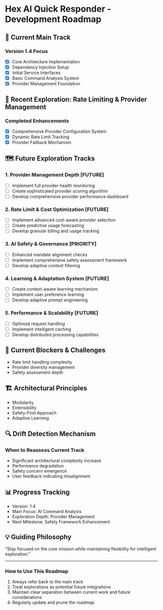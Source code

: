 # Hex AI Quick Responder - Development Roadmap

## 🚉 Current Main Track
### Version 1.4 Focus
- [x] Core Architecture Implementation
- [x] Dependency Injection Setup
- [x] Initial Service Interfaces
- [x] Basic Command Analysis System
- [x] Provider Management Foundation

## 🔀 Recent Exploration: Rate Limiting & Provider Management
### Completed Enhancements
- [x] Comprehensive Provider Configuration System
- [x] Dynamic Rate Limit Tracking
- [x] Provider Fallback Mechanism

## 🗺️ Future Exploration Tracks

### 1. Provider Management Depth [FUTURE]
- [ ] Implement full provider health monitoring
- [ ] Create sophisticated provider scoring algorithm
- [ ] Develop comprehensive provider performance dashboard

### 2. Rate Limit & Cost Optimization [FUTURE]
- [ ] Implement advanced cost-aware provider selection
- [ ] Create predictive usage forecasting
- [ ] Develop granular billing and usage tracking

### 3. AI Safety & Governance [PRIORITY]
- [ ] Enhanced mandate alignment checks
- [ ] Implement comprehensive safety assessment framework
- [ ] Develop adaptive content filtering

### 4. Learning & Adaptation System [FUTURE]
- [ ] Create context-aware learning mechanism
- [ ] Implement user preference learning
- [ ] Develop adaptive prompt engineering

### 5. Performance & Scalability [FUTURE]
- [ ] Optimize request handling
- [ ] Implement intelligent caching
- [ ] Develop distributed processing capabilities

## 🚧 Current Blockers & Challenges
- Rate limit handling complexity
- Provider diversity management
- Safety assessment depth

## 🏗️ Architectural Principles
- Modularity
- Extensibility
- Safety-First Approach
- Adaptive Learning

## 🔍 Drift Detection Mechanism
### When to Reassess Current Track
- Significant architectural complexity increase
- Performance degradation
- Safety concern emergence
- User feedback indicating misalignment

## 📊 Progress Tracking
- Version: 1.4
- Main Focus: AI Command Analysis
- Exploration Depth: Provider Management
- Next Milestone: Safety Framework Enhancement

## 💡 Guiding Philosophy
"Stay focused on the core mission while maintaining flexibility for intelligent exploration."

---

### How to Use This Roadmap
1. Always refer back to the main track
2. Treat explorations as potential future integrations
3. Maintain clear separation between current work and future considerations
4. Regularly update and prune the roadmap
